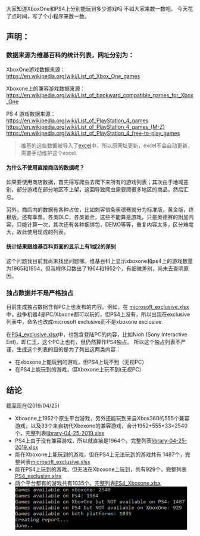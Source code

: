 大家知道XboxOne和PS4上分别能玩到多少游戏吗
不如大家来数一数吧。
今天花了点时间，写了个小程序来数一数。

## 声明：
### 数据来源为维基百科的统计列表，网址分别为：

XboxOne游戏数据来源：  
https://en.wikipedia.org/wiki/List_of_Xbox_One_games

Xboxone上的兼容游戏数据来源：  
https://en.wikipedia.org/wiki/List_of_backward_compatible_games_for_Xbox_One

PS 4 游戏数据来源：  
https://en.wikipedia.org/wiki/List_of_PlayStation_4_games  
https://en.wikipedia.org/wiki/List_of_PlayStation_4_games_(M-Z)  
https://en.wikipedia.org/wiki/List_of_PlayStation_4_free-to-play_games  

> 维基的这些数据被导入了[excel](GameCounter/library-04-25-2019.xlsx)中，所以原网址更新，excel不会自动更新，需要手动维护这个excel.

#### 为什么不使用直接商店的数据呢？
如果要使用商店数据，首先得写爬虫去爬下来所有的游戏列表；其次由于地域差别，部分游戏在部分地区不上架，这回导致爬虫需要爬很多地区的商品，然后汇总。

另外，商店内的数据有各种占位，比如刺客信条奥德赛就分为标准版，黄金版，终极版，还有季票，各类DLC，各类氪金，这些不能算是游戏，只是奥德赛的附加内容，只能计算一次，其次还有各种捆绑包，DEMO等等，重复内容太多，区分难度大，故此使用现成的列表。

#### 统计结果跟维基百科页面的显示上有1或2的差别
这个问题我目前我尚未找出问题哪。维基百科上显示xboxone和ps4上的游戏数量为1965和1954，但我程序只数出了1964和1952个，有细微差别，尚未去查明原因。

### 独占数据并不是严格独占
目前生成独占数据含有PC上也发布的内容。例如，在 [microsoft_exclusive.xlsx](GameCounter/microsoft_exclusive.xlsx)中，战争机器4是PC/Xbxone都可以玩的，但PS4上没有，所以出现在exclusive列表中，命名也改成microsoft exclusive而不是xboxone exclusive.

在[PS4_exclusive.xlsx](GameCounter/PS4_exclusive.xlsx)中，也包含登陆PC的内容，比如Nioh	(Sony Interactive Ent)，即仁王，这个PC上也有，但仍然算作PS4独占。
所以这个独占列表不严谨，生成这个列表的目的是为了列出这两类内容：
* 在xboxone上能玩到的游戏，但PS4上玩不到（无视PC）
* 在PS4上能玩到的游戏，但Xboxone上玩不到(无视PC)

## 结论
截至现在(2019/04/25)
* Xboxone上1952个原生平台游戏，另外还能玩到来自Xbox360的555个兼容游戏，以及33个来自初代Xboxone的兼容游戏，合计1952+555+33=2540个。完整列表[library-04-25-2019.xlsx](GameCounter/library-04-25-2019.xlsx)
* PS4上由于没有兼容游戏，所以就直接是1964个。完整列表[library-04-25-2019.xlsx](GameCounter/library-04-25-2019.xlsx)
* 能在Xboxone上能玩到的游戏，但在PS4上无法玩到的游戏共有 1487个，完整列表[microsoft_exclusive.xlsx](GameCounter/microsoft_exclusive.xlsx)
* 能在PS4上玩到的游戏，但无法在Xboxone上玩到，共有929个，完整列表[PS4_exclusive.xlsx](GameCounter/PS4_exclusive.xlsx)
* 两个平台都有的游戏共有1035个。完整列表[PS4_Xboxone.xlsx](GameCounter/PS4_Xboxone.xlsx)
![screenshot](GameCounter/screenshot.png "screenshot")